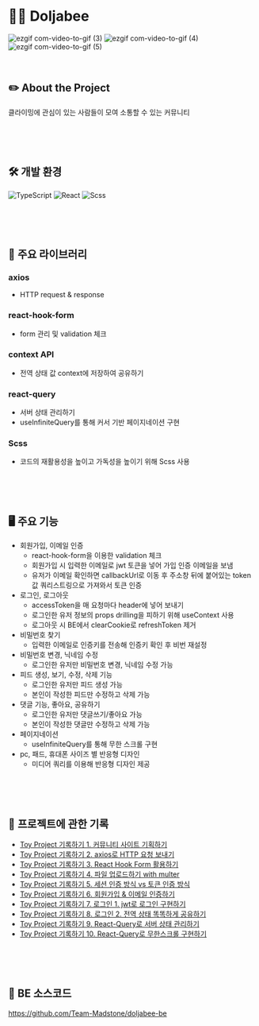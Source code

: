 # 🧗‍♀️ Doljabee


![ezgif com-video-to-gif (3)](https://user-images.githubusercontent.com/59763645/228170397-0fa2a26c-9972-44a1-9bcd-d5517beda264.gif)
![ezgif com-video-to-gif (4)](https://user-images.githubusercontent.com/59763645/228256639-c74e4e71-b592-4f32-8003-12b928bc27eb.gif)
![ezgif com-video-to-gif (5)](https://user-images.githubusercontent.com/59763645/228262868-5fc10fb8-1ea8-4376-b53c-e01cd25c6d47.gif)


<br>

## ✏️ About the Project
클라이밍에 관심이 있는 사람들이 모여 소통할 수 있는 커뮤니티

<br>
<br>
<br>

## 🛠 개발 환경

![TypeScript](https://img.shields.io/badge/typescript-%23007ACC.svg?style=for-the-badge&logo=typescript&logoColor=white)
![React](https://img.shields.io/badge/react-%2320232a.svg?style=for-the-badge&logo=react&logoColor=%2361DAFB)
![Scss](https://img.shields.io/badge/Sass-%cc6699.svg?style=for-the-badge&logo=Sass&logoColor=%CC6699)

<br>
<br>
<br>

## 🧚 주요 라이브러리

### axios

* HTTP request & response

### react-hook-form

* form 관리 및 validation 체크

### context API

* 전역 상태 값 context에 저장하여 공유하기

### react-query

* 서버 상태 관리하기
* useInfiniteQuery를 통해 커서 기반 페이지네이션 구현

### Scss

* 코드의 재활용성을 높이고 가독성을 높이기 위해 Scss 사용

<br>
<br>
<br>

## 🖥 주요 기능

* 회원가입, 이메일 인증
  * react-hook-form을 이용한 validation 체크
  * 회원가입 시 입력한 이메일로 jwt 토큰을 넣어 가입 인증 이메일을 보냄
  * 유저가 이메일 확인하면 callbackUrl로 이동 후 주소창 뒤에 붙어있는 token 값 쿼리스트링으로 가져와서 토큰 인증
* 로그인, 로그아웃
  * accessToken을 매 요청마다 header에 넣어 보내기
  * 로그인한 유저 정보의 props drilling을 피하기 위해 useContext 사용
  * 로그아웃 시 BE에서 clearCookie로 refreshToken 제거
* 비밀번호 찾기
  * 입력한 이메일로 인증키를 전송해 인증키 확인 후 비번 재설정 
* 비밀번호 변경, 닉네임 수정
  * 로그인한 유저만 비밀번호 변경, 닉네임 수정 가능
* 피드 생성, 보기, 수정, 삭제 기능
  * 로그인한 유저만 피드 생성 가능
  * 본인이 작성한 피드만 수정하고 삭제 가능
* 댓글 기능, 좋아요, 공유하기
  * 로그인한 유저만 댓글쓰기/좋아요 가능
  * 본인이 작성한 댓글만 수정하고 삭제 가능
* 페이지네이션
  * useInfiniteQuery를 통해 무한 스크롤 구현
* pc, 패드, 휴대폰 사이즈 별 반응형 디자인
  * 미디어 쿼리를 이용해 반응형 디자인 제공

<br>
<br>
<br>

## 📒 프로젝트에 관한 기록
* [Toy Project 기록하기 1. 커뮤니티 사이트 기획하기](https://jihye-dev.tistory.com/59)
* [Toy Project 기록하기 2. axios로 HTTP 요청 보내기](https://jihye-dev.tistory.com/60) 
* [Toy Project 기록하기 3. React Hook Form 활용하기](https://jihye-dev.tistory.com/61)
* [Toy Project 기록하기 4. 파일 업로드하기 with multer](https://jihye-dev.tistory.com/62)
* [Toy Project 기록하기 5. 세션 인증 방식 vs 토큰 인증 방식](https://jihye-dev.tistory.com/63)
* [Toy Project 기록하기 6. 회원가입 & 이메일 인증하기](https://jihye-dev.tistory.com/64)
* [Toy Project 기록하기 7. 로그인 1. jwt로 로그인 구현하기](https://jihye-dev.tistory.com/65)
* [Toy Project 기록하기 8. 로그인 2. 전역 상태 똑똑하게 공유하기](https://jihye-dev.tistory.com/66)
* [Toy Project 기록하기 9. React-Query로 서버 상태 관리하기](https://jihye-dev.tistory.com/67)
* [Toy Project 기록하기 10. React-Query로 무한스크롤 구현하기](https://jihye-dev.tistory.com/68)

<br>
<br>
<br>

## 🔗 BE 소스코드 
https://github.com/Team-Madstone/doljabee-be
